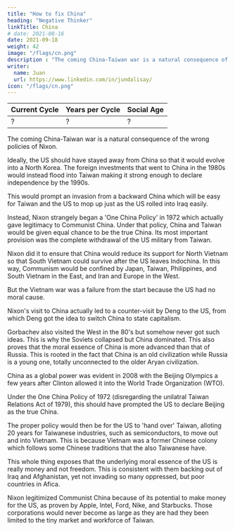 ```yaml
---
title: "How to fix China"
heading: "Negative Thinker"
linkTitle: China
# date: 2021-08-16
date: 2021-09-18
weight: 42
image: "/flags/cn.png"
description : "The coming China-Taiwan war is a natural consequence of the wrong policies of Nixon"
writer:
  name: Juan
  url: https://www.linkedin.com/in/jundalisay/
icon: "/flags/cn.png"
---
```




Current Cycle | Years per Cycle | Social Age
--- | --- | ---
? | ? | ? 


The coming China-Taiwan war is a natural consequence of the wrong policies of Nixon.

Ideally, the US should have stayed away from China so that it would evolve into a North Korea. The foreign investments that went to China in the 1980s would instead flood into Taiwan making it strong enough to declare independence by the 1990s. 

This would prompt an invasion from a backward China which will be easy for Taiwan and the US to mop up just as the US rolled into Iraq easily. 

Instead, Nixon strangely began a 'One China Policy' in 1972 which actually gave legitimacy to Communist China. Under that policy, China and Taiwan would be given equal chance to be the true China. Its most important provision was the complete withdrawal of the US military from Taiwan.

Nixon did it to ensure that China would reduce its support for North Vietnam so that South Vietnam could survive after the US leaves Indochina. In this way, Communism would be confined by Japan, Taiwan, Philippines, and South Vietnam in the East, and Iran and Europe in the West. 

But the Vietnam war was a failure from the start because the US had no moral cause. 

Nixon's visit to China actually led to a counter-visit by Deng to the US, from which Deng got the idea to switch China to state capitalism. 

Gorbachev also visited the West in the 80's but somehow never got such ideas. This is why the Soviets collapsed but China dominated. This also proves that the moral essence of China is more advanced than that of Russia. This is rooted in the fact that China is an old civilization while Russia is a young one, totally unconnected to the older Aryan civilization.

China as a global power was evident in 2008 with the Beijing Olympics a few years after Clinton allowed it into the World Trade Organization (WTO). 

Under the One China Policy of 1972 (disregarding the unilatral Taiwan Relations Act of 1979), this should have prompted the US to declare Beijing as the true China. 

The proper policy would then be for the US to 'hand over' Taiwan, alloting 20 years for Taiwanese industries, such as semiconductors, to move out and into Vietnam. This is because Vietnam was a former Chinese colony which follows some Chinese traditions that the also Taiwanese have.

This whole thing exposes that the underlying moral essence of the US is really money and not freedom. This is consistent with them backing out of Iraq and Afghanistan, yet not invading so many oppressed, but poor countries in Afica. 

Nixon legitimized Communist China because of its potential to make money for the US, as proven by Apple, Intel, Ford, Nike, and Starbucks. Those corporations would never become as large as they are had they been limited to the tiny market and workforce of Taiwan.